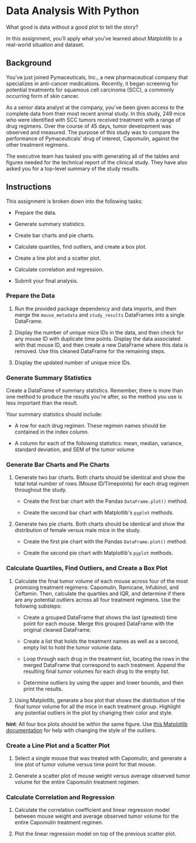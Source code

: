 # Data Analysis With Python 
What good is data without a good plot to tell the story?

In this assignment, you’ll apply what you've learned about Matplotlib to a real-world situation and dataset.

## Background 
You've just joined Pymaceuticals, Inc., a new pharmaceutical company that specializes in anti-cancer medications. Recently, it began screening for potential treatments for squamous cell carcinoma (SCC), a commonly occurring form of skin cancer.

As a senior data analyst at the company, you've been given access to the complete data from their most recent animal study. In this study, 249 mice who were identified with SCC tumors received treatment with a range of drug regimens. Over the course of 45 days, tumor development was observed and measured. The purpose of this study was to compare the performance of Pymaceuticals’ drug of interest, Capomulin, against the other treatment regimens.

The executive team has tasked you with generating all of the tables and figures needed for the technical report of the clinical study. They have also asked you for a top-level summary of the study results.

## Instructions
This assignment is broken down into the following tasks:

* Prepare the data.

* Generate summary statistics.

* Create bar charts and pie charts.

* Calculate quartiles, find outliers, and create a box plot.

* Create a line plot and a scatter plot.

* Calculate correlation and regression.

* Submit your final analysis.

### Prepare the Data 
1. Run the provided package dependency and data imports, and then merge the `mouse_metadata` and `study_results` DataFrames into a single DataFrame.

2. Display the number of unique mice IDs in the data, and then check for any mouse ID with duplicate time points. Display the data associated with that mouse ID, and then create a new DataFrame where this data is removed. Use this cleaned DataFrame for the remaining steps.

3. Display the updated number of unique mice IDs.

### Generate Summary Statistics 
Create a DataFrame of summary statistics. Remember, there is more than one method to produce the results you're after, so the method you use is less important than the result.

Your summary statistics should include:

* A row for each drug regimen. These regimen names should be contained in the index column.

* A column for each of the following statistics: mean, median, variance, standard deviation, and SEM of the tumor volume

### Generate Bar Charts and Pie Charts 
1. Generate two bar charts. Both charts should be identical and show the total total number of rows (Mouse ID/Timepoints) for each drug regimen throughout the study.

   * Create the first bar chart with the Pandas `DataFrame.plot()` method.

   * Create the second bar chart with Matplotlib's `pyplot` methods.

2. Generate two pie charts. Both charts should be identical and show the distribution of female versus male mice in the study.

   * Create the first pie chart with the Pandas `DataFrame.plot()` method.

   * Create the second pie chart with Matplotlib's `pyplot` methods.

### Calculate Quartiles, Find Outliers, and Create a Box Plot 
1. Calculate the final tumor volume of each mouse across four of the most promising treatment regimens: Capomulin, Ramicane, Infubinol, and Ceftamin. Then, calculate the quartiles and IQR, and determine if there are any potential outliers across all four treatment regimens. Use the following substeps:

   * Create a grouped DataFrame that shows the last (greatest) time point for each mouse. Merge this grouped DataFrame with the original cleaned DataFrame.

   * Create a list that holds the treatment names as well as a second, empty list to hold the tumor volume data.

   * Loop through each drug in the treatment list, locating the rows in the merged DataFrame that correspond to each treatment. Append the resulting final tumor volumes for each drug to the empty list.

   * Determine outliers by using the upper and lower bounds, and then print the results.

2. Using Matplotlib, generate a box plot that shows the distribution of the final tumor volume for all the mice in each treatment group. Highlight any potential outliers in the plot by changing their color and style.

**hint**: All four box plots should be within the same figure. Use [this Matplotlib documentation](https://matplotlib.org/stable/gallery/statistics/boxplot_demo.html) for help with changing the style of the outliers.

### Create a Line Plot and a Scatter Plot 
1. Select a single mouse that was treated with Capomulin, and generate a line plot of tumor volume versus time point for that mouse.

2. Generate a scatter plot of mouse weight versus average observed tumor volume for the entire Capomulin treatment regimen.

### Calculate Correlation and Regression 
1. Calculate the correlation coefficient and linear regression model between mouse weight and average observed tumor volume for the entire Capomulin treatment regimen.

2. Plot the linear regression model on top of the previous scatter plot.
